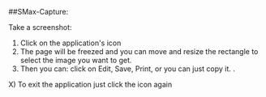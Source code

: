 ##SMax-Capture:

Take a screenshot:<br />
1) Click on the application's icon <br />
2) The page will be freezed and you can move and resize the rectangle to select the image you want to get. <br />
3) Then you can: click on Edit, Save, Print, or you can just copy it.
.<br />

X) To exit the application just click the icon again 
